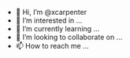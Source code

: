 - 👋 Hi, I’m @xcarpenter
- 👀 I’m interested in ...
- 🌱 I’m currently learning ...
- 💞️ I’m looking to collaborate on ...
- 📫 How to reach me ...

<!---
xcarpenter/xcarpenter is a ✨ special ✨ repository because its `README.md` (this file) appears on your GitHub profile.
You can click the Preview link to take a look at your changes.
--->
